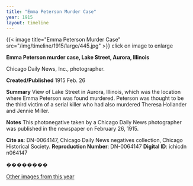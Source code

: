 ```yaml
---
title: "Emma Peterson Murder Case"
year: 1915
layout: timeline
---
```


{{< image title="Emma Peterson Murder Case" src="/img/timeline/1915/large/445.jpg" >}}
click on image to enlarge

__**Emma Peterson murder case, Lake Street, Aurora, Illinois**__

Chicago Daily News, Inc., photographer.

**Created/Published**
1915 Feb. 26

**Summary**
View of Lake Street in Aurora, Illinois, which was the location where Emma Peterson was found murdered. Peterson was thought to be the third victim of a serial killer who had also murdered Theresa Hollander and Jennie Miller.

**Notes**
This photonegative taken by a Chicago Daily News photographer was published in the newspaper on February 26, 1915.

__Cite as__: DN-0064147, Chicago Daily News negatives collection, Chicago Historical Society.
__Reproduction Number__: DN-0064147
__Digital ID__: ichicdn n064147

��������   

[Other images from this year](/historical/timeline/1915)